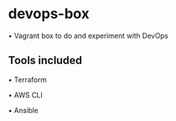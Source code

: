# devops-box

• Vagrant box to do and experiment with DevOps

## Tools included

• Terraform

• AWS CLI

• Ansible
